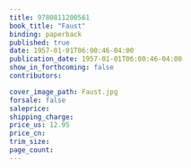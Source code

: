 ```yaml
---
title: 9780811200561
book_title: "Faust"
binding: paperback
published: true
date: 1957-01-01T06:00:46-04:00
publication_date: 1957-01-01T06:00:46-04:00
show_in_forthcoming: false
contributors:

cover_image_path: Faust.jpg
forsale: false
saleprice:
shipping_charge:
price_us: 12.95
price_cn:
trim_size:
page_count:
---
```


